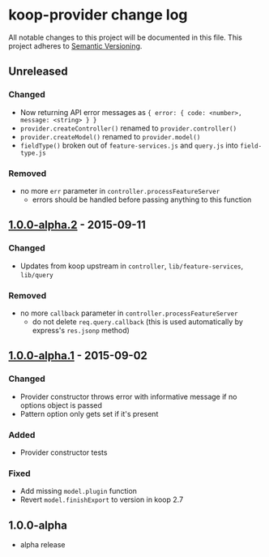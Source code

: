 # koop-provider change log

All notable changes to this project will be documented in this file.
This project adheres to [Semantic Versioning](http://semver.org/).

## Unreleased

### Changed
* Now returning API error messages as `{ error: { code: <number>, message: <string> } }`
* `provider.createController()` renamed to `provider.controller()`
* `provider.createModel()` renamed to `provider.model()`
* `fieldType()` broken out of `feature-services.js` and `query.js` into `field-type.js`

### Removed
* no more `err` parameter in `controller.processFeatureServer`
  * errors should be handled before passing anything to this function

## [1.0.0-alpha.2] - 2015-09-11

### Changed
* Updates from koop upstream in `controller`, `lib/feature-services`, `lib/query`

### Removed
* no more `callback` parameter in `controller.processFeatureServer`
  * do not delete `req.query.callback` (this is used automatically by express's `res.jsonp` method)

## [1.0.0-alpha.1] - 2015-09-02

### Changed
* Provider constructor throws error with informative message if no options object is passed
* Pattern option only gets set if it's present

### Added
* Provider constructor tests

### Fixed
* Add missing `model.plugin` function
* Revert `model.finishExport` to version in koop 2.7

## 1.0.0-alpha
* alpha release


[1.0.0-alpha.2]: https://github.com/koopjs/koop-provider/compare/v1.0.0-alpha.1...v1.0.0-alpha.2
[1.0.0-alpha.1]: https://github.com/koopjs/koop-provider/compare/v1.0.0-alpha...v1.0.0-alpha.1
